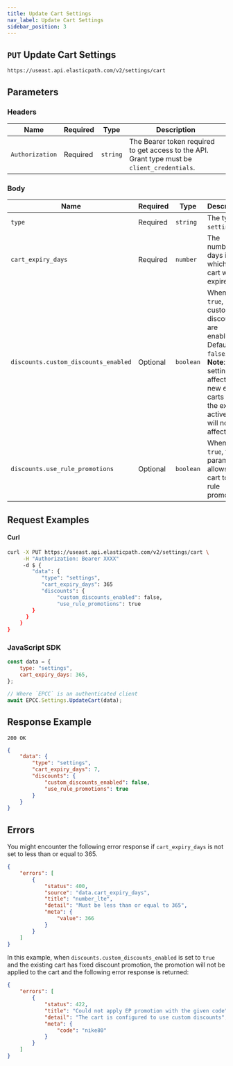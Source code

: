 ```yaml
---
title: Update Cart Settings
nav_label: Update Cart Settings
sidebar_position: 3
---
```


## `PUT` Update Cart Settings

```http
https://useast.api.elasticpath.com/v2/settings/cart
```

## Parameters

### Headers

| Name            | Required | Type     | Description                                                                                  |
| --------------- | -------- | -------- | -------------------------------------------------------------------------------------------- |
| `Authorization` | Required | `string` | The Bearer token required to get access to the API. Grant type must be `client_credentials`. |

### Body

| Name               | Required | Type     | Description                                       |
| ------------------ | -------- | -------- | ------------------------------------------------- |
| `type`             | Required | `string` | The type is `settings`.                           |
| `cart_expiry_days` | Required | `number` | The number of days in which the cart will expire. |
| `discounts.custom_discounts_enabled` | Optional | `boolean` | When set to `true`, custom discounts are enabled. Default is `false`. **Note**: This setting only affects the new empty carts while the existing active carts will not be affected. |
| `discounts.use_rule_promotions` | Optional | `boolean` | When set to `true`, this parameter allows the cart to use rule promotions. |

## Request Examples

#### Curl

```bash
curl -X PUT https://useast.api.elasticpath.com/v2/settings/cart \
     -H "Authorization: Bearer XXXX"
     -d $ {
        "data": {
           "type": "settings",
           "cart_expiry_days": 365
           "discounts": {
                "custom_discounts_enabled": false,
                "use_rule_promotions": true
        }
      }
    }
}
```

### JavaScript SDK

```javascript
const data = {
    type: "settings",
    cart_expiry_days: 365,
};

// Where `EPCC` is an authenticated client
await EPCC.Settings.UpdateCart(data);
```

## Response Example

`200 OK`

```json
{
    "data": {
        "type": "settings",
        "cart_expiry_days": 7,
        "discounts": {
            "custom_discounts_enabled": false,
            "use_rule_promotions": true
        }
    }
}
```

## Errors

You might encounter the following error response if `cart_expiry_days` is not set to less than or equal to 365.

```json
{
    "errors": [
        {
            "status": 400,
            "source": "data.cart_expiry_days",
            "title": "number_lte",
            "detail": "Must be less than or equal to 365",
            "meta": {
                "value": 366
            }
        }
    ]
}
```

In this example, when `discounts.custom_discounts_enabled` is set to `true` and the existing cart has fixed discount promotion, the promotion will not be applied to the cart and the following error response is returned:

```json
{
    "errors": [
        {
            "status": 422,
            "title": "Could not apply EP promotion with the given code",
            "detail": "The cart is configured to use custom discounts",
            "meta": {
                "code": "nike80"
            }
        }
    ]
}
```
